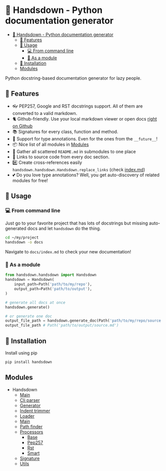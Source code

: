# 🙌 Handsdown - Python documentation generator

- [🙌 Handsdown - Python documentation generator](#-handsdown---python-documentation-generator)
  - [🔬 Features](#-features)
  - [🎉 Usage](#-usage)
    - [💻 From command line](#-from-command-line)
    - [🧩 As a module](#-as-a-module)
  - [🔧 Installation](#-installation)
  - [Modules](#modules)

Python docstring-based documentation generator for lazy people.

## 🔬 Features

- 👓 PEP257, Google and RST docstrings support. All of them are converted to a valid markdown.
- 🐈 Github-friendly. Use your local markdown viewer or open docs [right on Github](docs/index.md)
- 📚 Signatures for every class, function and method.
- 🚀 Support for type annotations. Even for the ones from the `__future__`!
- 📦 Nice list of all modules in [Modules](docs/index.md#modules)
- 🔎 Gather all scattered `README.md` in submodules to one place
- 🚧 Links to source code from every doc section.
- #️⃣ Create cross-references easily `handsdown.handsdown.Handsdown.replace_links` (check [index.md](docs/index.md#features))
- 💕 Do you love type annotations? Well, you get auto-discovery of related modules for free!

## 🎉 Usage

### 💻 From command line

Just go to your favorite project that has lots of docstrings but missing auto-generated docs and let `handsdown` do the thing.

```bash
cd ~/my/project
handsdown -o docs
```

Navigate to `docs/index.md` to check your new documentation!

### 🧩 As a module

```python
from handsdown.handsdown import Handsdown
handsdown = Handsdown(
    input_path=Path('path/to/my/repo'),
    output_path=Path('path/to/output'),
)

# generate all docs at once
handsdown.generate()

# or generate one doc
output_file_path = handsdown.generate_doc(Path('path/to/my/repo/source.py'))
output_file_path # Path('path/to/output/source.md')
```

## 🔧 Installation

Install using pip

```bash
pip install handsdown
```

## Modules

- Handsdown
  - [Main](./handsdown___main__.md)
  - [Cli parser](./handsdown_cli_parser.md)
  - [Generator](./handsdown_generator.md)
  - [Indent trimmer](./handsdown_indent_trimmer.md)
  - [Loader](./handsdown_loader.md)
  - [Main](./handsdown_main.md)
  - [Path finder](./handsdown_path_finder.md)
  - [Processors](./handsdown_processors_index.md)
    - [Base](./handsdown_processors_base.md)
    - [Pep257](./handsdown_processors_pep257.md)
    - [Rst](./handsdown_processors_rst.md)
    - [Smart](./handsdown_processors_smart.md)
  - [Signature](./handsdown_signature.md)
  - [Utils](./handsdown_utils.md)